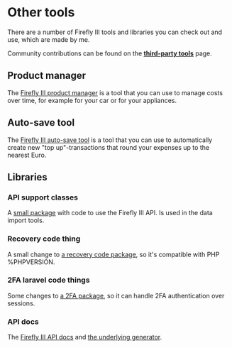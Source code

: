 # Other tools

There are a number of Firefly III tools and libraries you can check out and use, which are made by me.

Community contributions can be found on the **[third-party tools](../firefly-iii/more-information/3rdparty.md)** page.

## Product manager

The [Firefly III product manager](https://github.com/JC5/product-manager) is a tool that you can use to manage costs over time, for example for your car or for your appliances.

## Auto-save tool

The [Firefly III auto-save tool](https://github.com/JC5/autosave) is a tool that you can use to automatically create new "top up"-transactions that round your expenses up to the nearest Euro.

## Libraries

### API support classes

A [small package](https://github.com/JC5/api-support-classes) with code to use the Firefly III API. Is used in the data import tools.

### Recovery code thing

A small change to [a recovery code package](https://github.com/JC5/recovery), so it's compatible with PHP %PHPVERSION.

### 2FA laravel code things

Some changes to [a 2FA package](https://github.com/JC5/google2fa-laravel), so it can handle 2FA authentication over sessions.

### API docs

The [Firefly III API docs](https://github.com/firefly-iii/api-docs) and [the underlying generator](https://github.com/firefly-iii/api-docs-generator).
